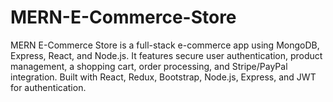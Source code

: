 # MERN-E-Commerce-Store
MERN E-Commerce Store is a full-stack e-commerce app using MongoDB, Express, React, and Node.js. It features secure user authentication, product management, a shopping cart, order processing, and Stripe/PayPal integration. Built with React, Redux, Bootstrap, Node.js, Express, and JWT for authentication.
